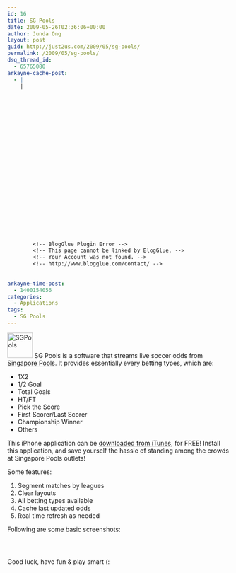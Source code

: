 ```yaml
---
id: 16
title: SG Pools
date: 2009-05-26T02:36:06+00:00
author: Junda Ong
layout: post
guid: http://just2us.com/2009/05/sg-pools/
permalink: /2009/05/sg-pools/
dsq_thread_id:
  - 65765080
arkayne-cache-post:
  - |
    |
        
        
        
        
        
        
        
        
        
        
        
        
        
        
        
        
        
        
        
        
        
        
        
        <!-- BlogGlue Plugin Error -->
        <!-- This page cannot be linked by BlogGlue. -->
        <!-- Your Account was not found. -->
        <!-- http://www.blogglue.com/contact/ -->
        
        
arkayne-time-post:
  - 1400154056
categories:
  - Applications
tags:
  - SG Pools
---
```

<a href="http://blog.just2us.com/wp-content/uploads/2009/05/windowslivewritersgpools-2490sgpools-2.png" onclick="__gaTracker('send', 'event', 'outbound-article', 'http://blog.just2us.com/wp-content/uploads/2009/05/windowslivewritersgpools-2490sgpools-2.png', '');"><img src="http://blog.just2us.com/wp-content/uploads/2009/05/windowslivewritersgpools-2490sgpools-thumb.png" alt="SGPools" width="57" height="57" /></a> SG Pools is a software that streams live soccer odds from <a href="http://www.singaporepools.com.sg/" onclick="__gaTracker('send', 'event', 'outbound-article', 'http://www.singaporepools.com.sg/', 'Singapore Pools');">Singapore Pools</a>. It provides essentially every betting types, which are:

  * 1X2
  * 1/2 Goal
  * Total Goals
  * HT/FT
  * Pick the Score
  * First Scorer/Last Scorer
  * Championship Winner
  * Others

This iPhone application can be <a href="http://phobos.apple.com/WebObjects/MZStore.woa/wa/viewSoftware?id=293971185&mt=8" onclick="__gaTracker('send', 'event', 'outbound-article', 'http://phobos.apple.com/WebObjects/MZStore.woa/wa/viewSoftware?id=293971185&mt=8', 'downloaded from iTunes');">downloaded from iTunes</a>, for FREE! Install this application, and save yourself the hassle of standing among the crowds at Singapore Pools outlets!
  
Some features:

  1. Segment matches by leagues
  2. Clear layouts
  3. All betting types available
  4. Cache last updated odds
  5. Real time refresh as needed

Following are some basic screenshots:

<a href="http://4.bp.blogspot.com/_pLihQz7YW_4/SPxlDx7u2aI/AAAAAAAAFF0/2lPfeyTiKgU/s1600-h/Screen1.png" onclick="__gaTracker('send', 'event', 'outbound-article', 'http://4.bp.blogspot.com/_pLihQz7YW_4/SPxlDx7u2aI/AAAAAAAAFF0/2lPfeyTiKgU/s1600-h/Screen1.png', '');"><img id="BLOGGER_PHOTO_ID_5259189580479781282" style="display: block; margin: 0px auto 10px; cursor: hand; text-align: center" src="http://4.bp.blogspot.com/_pLihQz7YW_4/SPxlDx7u2aI/AAAAAAAAFF0/2lPfeyTiKgU/s400/Screen1.png" border="0" alt="" /></a>

<img id="BLOGGER_PHOTO_ID_5259190481564316690" style="display: block; margin: 0px auto 10px; cursor: hand; text-align: center" src="http://4.bp.blogspot.com/_pLihQz7YW_4/SPxl4OvBtBI/AAAAAAAAFF8/zW4swwgNJLE/s400/Screen3.png" border="0" alt="" />

<a href="http://4.bp.blogspot.com/_pLihQz7YW_4/SPxl_y-Wt6I/AAAAAAAAFGE/-zf2RPMIipk/s1600-h/Screen5.png" onclick="__gaTracker('send', 'event', 'outbound-article', 'http://4.bp.blogspot.com/_pLihQz7YW_4/SPxl_y-Wt6I/AAAAAAAAFGE/-zf2RPMIipk/s1600-h/Screen5.png', '');"><img id="BLOGGER_PHOTO_ID_5259190611551369122" style="display: block; margin: 0px auto 10px; cursor: hand; text-align: center" src="http://4.bp.blogspot.com/_pLihQz7YW_4/SPxl_y-Wt6I/AAAAAAAAFGE/-zf2RPMIipk/s400/Screen5.png" border="0" alt="" /></a>

Good luck, have fun & play smart (:

<div style="font-size:0px;height:0px;line-height:0px;margin:0;padding:0;clear:both">
</div>
